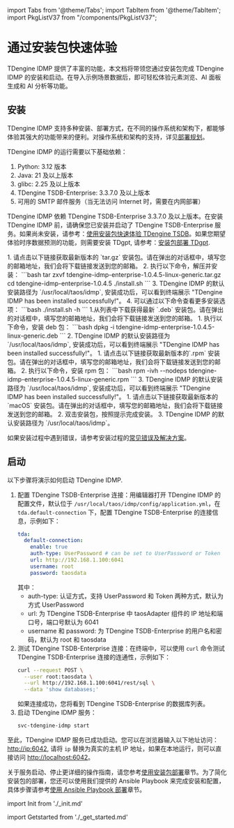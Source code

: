 import Tabs from '@theme/Tabs';
import TabItem from '@theme/TabItem';
import PkgListV37 from "/components/PkgListV37";

# 通过安装包快速体验

TDengine IDMP 提供了丰富的功能，本文档将带领您通过安装包完成 TDengine IDMP 的安装和启动。在导入示例场景数据后，即可轻松体验元素浏览、AI 面板生成和 AI 分析等功能。

## 安装

TDengine IDMP 支持多种安装、部署方式，在不同的操作系统和架构下，都能够体验其强大的功能带来的便利。对操作系统和架构的支持，详见[部署规划](../operation/planning)。

TDengine IDMP 的运行需要以下基础依赖：
1. Python: 3.12 版本
1. Java: 21 及以上版本
1. glibc: 2.25 及以上版本
1. TDengine TSDB-Enterprise: 3.3.7.0 及以上版本
1. 可用的 SMTP 邮件服务（当无法访问 Internet 时，需要在内网部署）

TDengine IDMP 依赖 TDengine TSDB-Enterprise 3.3.7.0 及以上版本。在安装 TDengine IDMP 前，请确保您已安装并启动了 TDengine TSDB-Enterprise 服务。如果尚未安装，请参考：[使用安装包快速体验 TDengine TSDB](https://docs.taosdata.com/get-started/package/)。如果您期望体验时序数据预测的功能，则需要安装 TDgpt, 请参考：[安装包部署 TDgpt](https://docs.taosdata.com/advanced/TDgpt/tutorial/#%E5%AE%89%E8%A3%85%E5%8C%85%E9%83%A8%E7%BD%B2-tdgpt).

<Tabs>

<TabItem label="Linux - tar.gz 安装" value="tar">
1. 请点击以下链接获取最新版本的 `tar.gz` 安装包。请在弹出的对话框中，填写您的邮箱地址，我们会将下载链接发送到您的邮箱。
    <PkgListV37 productName="TDengine IDMP-Enterprise" version="1.0.4.5" platform="Linux-Generic" arch="x64" pkgType="Server" />
2. 执行以下命令，解压并安装：
    ```bash
    tar zxvf tdengine-idmp-enterprise-1.0.4.5-linux-generic.tar.gz
    cd tdengine-idmp-enterprise-1.0.4.5
    ./install.sh
    ```
3. TDengine IDMP 的默认安装路径为 `/usr/local/taos/idmp`, 安装成功后，可以看到终端展示 "TDengine IDMP has been installed successfully!"。
4. 可以通过以下命令查看更多安装选项：
    ```bash
    ./install.sh -h
    ```
</TabItem>

<TabItem label="Debian/Ubuntu - deb 安装" value="deb">
1.从列表中下载获得最新 `.deb` 安装包。请在弹出的对话框中，填写您的邮箱地址，我们会将下载链接发送到您的邮箱。
    <PkgListV37 productName="TDengine IDMP-Enterprise" version="1.0.4.5" platform="Linux-Ubuntu" arch="x64" pkgType="Server" />
1. 执行以下命令，安装 deb 包：
    ```bash
    dpkg -i tdengine-idmp-enterprise-1.0.4.5-linux-generic.deb
    ```
2. TDengine IDMP 的默认安装路径为 `/usr/local/taos/idmp`, 安装成功后，可以看到终端展示 "TDengine IDMP has been installed successfully!"。
</TabItem>

<TabItem label="CentOS/RHEL - rpm 安装" value="rpm">
1. 请点击以下链接获取最新版本的`.rpm` 安装包。请在弹出的对话框中，填写您的邮箱地址，我们会将下载链接发送到您的邮箱。
   <PkgListV37 productName="TDengine IDMP-Enterprise" version="1.0.4.5" platform="Linux-Red Hat" arch="x64" pkgType="Server" />
2. 执行以下命令，安装 rpm 包：
    ```bash
    rpm -ivh --nodeps tdengine-idmp-enterprise-1.0.4.5-linux-generic.rpm
    ```
3. TDengine IDMP 的默认安装路径为 `/usr/local/taos/idmp`, 安装成功后，可以看到终端展示 "TDengine IDMP has been installed successfully!"。
</TabItem>

<TabItem label="macOS 安装" value="macos">
1. 请点击以下链接获取最新版本的 `macOS` 安装包。请在弹出的对话框中，填写您的邮箱地址，我们会将下载链接发送到您的邮箱。
   <PkgListV37 productName="TDengine IDMP-Enterprise" version="1.0.4.5" platform="macOS" arch="x64" pkgType="Server" />
2. 双击安装包，按照提示完成安装。
3. TDengine IDMP 的默认安装路径为 `/usr/local/taos/idmp`。
</TabItem>

</Tabs>

如果安装过程中遇到错误，请参考安装过程的[常见错误及解决方案](../operation/installation/install-guide#常见错误)。

## 启动

以下步骤将演示如何启动 TDengine IDMP.

1. 配置 TDengine TSDB-Enterprise 连接：用编辑器打开 TDengine IDMP 的配置文件，默认位于 `/usr/local/taos/idmp/config/application.yml`，在 `tda.default-connection` 下，配置 TDengine TSDB-Enterprise 的连接信息，示例如下：
    ```yaml
    tda:
      default-connection:
        enable: true
        auth-type: UserPassword # can be set to UserPassword or Token
        url: http://192.168.1.100:6041
        username: root
        password: taosdata
    ```
    其中：
    * auth-type: 认证方式，支持 UserPassword 和 Token 两种方式，默认为方式 UserPassword
    * url: 为 TDengine TSDB-Enterprise 中 taosAdapter 组件的 IP 地址和端口号，端口号默认为 6041
    * username 和 password: 为 TDengine TSDB-Enterprise 的用户名和密码，默认为 root 和 taosdata
1. 测试 TDengine TSDB-Enterprise 连接：在终端中，可以使用 `curl` 命令测试 TDengine TSDB-Enterprise 连接的连通性，示例如下：
    ```bash
    curl --request POST \
      --user root:taosdata \
      --url http://192.168.1.100:6041/rest/sql \
      --data 'show databases;'
    ```
    如果连接成功，您将看到 TDengine TSDB-Enterprise 的数据库列表。
1. 启动 TDengine IDMP 服务：
    ```bash
    svc-tdengine-idmp start
    ```

至此，TDengine IDMP 服务已成功启动。您可以在浏览器输入以下地址访问：[http://ip:6042](http://ip:6042),
请将 `ip` 替换为真实的主机 IP 地址，如果在本地运行，则可以直接访问 [http://localhost:6042](http://localhost:6042)。

关于服务启动、停止更详细的操作指南，请您参考[使用安装包部署](../operation/installation/install-guide)章节。为了简化安装包的部署，您还可以使用我们提供的 Ansible Playbook 来完成安装和配置，具体步骤请参考[使用 Ansible Playbook 部署](../operation/installation/ansible-guide)章节。

import Init from './_init.md'

<Init />

import Getstarted from './_get_started.md'

<Getstarted />
